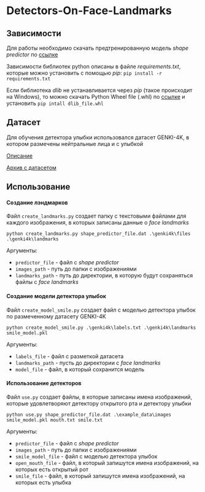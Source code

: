 # Detectors-On-Face-Landmarks

## Зависимости
Для работы необходимо скачать предтренированную модель *shape predictor* по [ссылке](http://dlib.net/files/shape_predictor_68_face_landmarks.dat.bz2)

Зависимости библиотек python описаны в файле *requirements.txt*, которые можно установить с помощью *pip*: `pip install -r requirements.txt`

Если библиотека *dlib* не устанавливается через *pip* (такое происходит на Windows), то можно скачать Python Wheel file (.whl) по [cсылке](https://pypi.org/simple/dlib/) и установить `pip intall dlib_file.whl`

## Датасет
Для обучения детектора улыбки использовался датасет GENKI-4K, в котором размечены нейтральные лица и с улыбкой

[Описание](http://mplab.ucsd.edu/wordpress/?page_id=398)

[Архив с датасетом](http://mplab.ucsd.edu/wordpress/wp-content/uploads/genki4k.tar)

## Использование
#### Создание лэндмарков
Файл `create_landmarks.py` создает папку с текстовыми файлами для каждого изображения, в которых записаны данные о *face landmarks*
```
python create_landmarks.py shape_predictor_file.dat .\genki4k\files .\genki4k\landmarks
```
Аргументы:
- `predictor_file` - файл с *shape predictor*
- `images_path` - путь до папки с изображениями
- `landmarks_path` - путь до директории, в которую будут сохраняться файлы с *face landmarks*

#### Создание модели детектора улыбок
Файл `create_model_smile.py` создает файл с моделью детектора улыбок по размеченному датасету GENKI-4K
```
python create_model_smile.py .\genki4k\labels.txt .\genki4k\landmarks smile_model.pkl
```
Аргументы:
- `labels_file` - файл с разметкой датасета
- `landmarks_path` - пусть до директории с *face landmarks*
- `model_file` - файл, в который сохранится модель

#### Использование детекторов
Файл `use.py` создает файлы, в которые записаны имена изображений, которые удовлетворяют детектору открытого рта и детектору улыбки
```
python use.py shape_predictor_file.dat .\example_data\images smile_model.pkl mouth.txt smile.txt 
```
Аргументы:
- `predictor_file` - файл с *shape predictor*
- `images_path` - путь до папки с изображениями
- `smile_model_file` - файл с моделью детектора улыбок
- `open_mouth_file` - файл, в который запишутся имена изображений, на которых есть открытый рот
- `smile_file` - файл, в который запишутся имена изображений, на которых есть улыбка


